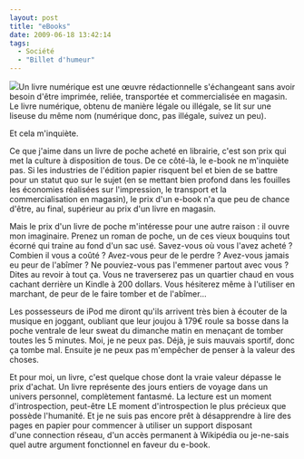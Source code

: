 ```yaml
---
layout: post
title: "eBooks"
date: 2009-06-18 13:42:14
tags:
  - Société
  - "Billet d'humeur"
---
```


![](/images/)Un livre numérique est une œuvre rédactionnelle s'échangeant sans avoir besoin d'être imprimée, reliée, transportée et commercialisée en magasin. Le livre numérique, obtenu de manière légale ou illégale, se lit sur une liseuse du même nom (numérique donc, pas illégale, suivez un peu).

Et cela m'inquiète.

Ce que j'aime dans un livre de poche acheté en librairie, c'est son prix qui met la culture à disposition de tous. De ce côté-là, le e-book ne m'inquiète pas. Si les industries de l'édition papier risquent bel et bien de se battre pour un statut quo sur le sujet (en se mettant bien profond dans les fouilles les économies réalisées sur l'impression, le transport et la commercialisation en magasin), le prix d'un e-book n'a que peu de chance d'être, au final, supérieur au prix d'un livre en magasin.

Mais le prix d'un livre de poche m'intéresse pour une autre raison&nbsp;: il ouvre mon imaginaire. Prenez un roman de poche, un de ces vieux bouquins tout écorné qui traine au fond d'un sac usé. Savez-vous où vous l'avez acheté&nbsp;? Combien il vous a coûté&nbsp;? Avez-vous peur de le perdre&nbsp;? Avez-vous jamais eu peur de l'abîmer&nbsp;? Ne pouviez-vous pas l'emmener partout avec vous&nbsp;? Dites au revoir à tout ça. Vous ne traverserez pas un quartier chaud en vous cachant derrière un Kindle à 200 dollars. Vous hésiterez même à l'utiliser en marchant, de peur de le faire tomber et de l'abîmer&#8230;

Les possesseurs de iPod me diront qu'ils arrivent très bien à écouter de la musique en joggant, oubliant que leur joujou à 179€ roule sa bosse dans la poche ventrale de leur sweat du dimanche matin en menaçant de tomber toutes les 5 minutes. Moi, je ne peux pas. Déjà, je suis mauvais sportif, donc ça tombe mal. Ensuite je ne peux pas m'empêcher de penser à la valeur des choses.

Et pour moi, un livre, c'est quelque chose dont la vraie valeur dépasse le prix d'achat. Un livre représente des jours entiers de voyage dans un univers personnel, complètement fantasmé. La lecture est un moment d'introspection, peut-être LE moment d'introspection le plus précieux que possède l'humanité. Et je ne suis pas encore prêt à désapprendre à lire des pages en papier pour commencer à utiliser un support disposant d'une connection réseau, d'un accès permanent à Wikipédia ou je-ne-sais quel autre argument fonctionnel en faveur du e-book.